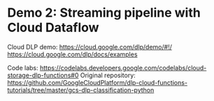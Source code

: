 # Demo 2: Streaming pipeline with Cloud Dataflow

Cloud DLP demo: https://cloud.google.com/dlp/demo/#!/
https://cloud.google.com/dlp/docs/examples

Code labs: https://codelabs.developers.google.com/codelabs/cloud-storage-dlp-functions#0
Original repository: https://github.com/GoogleCloudPlatform/dlp-cloud-functions-tutorials/tree/master/gcs-dlp-classification-python

